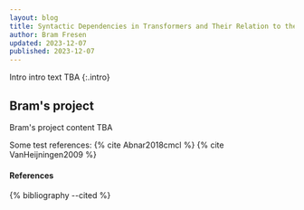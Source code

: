 ```yaml
---
layout: blog
title: Syntactic Dependencies in Transformers and Their Relation to the Brain
author: Bram Fresen
updated: 2023-12-07
published: 2023-12-07
---
```


Intro intro text TBA
{:.intro}

Bram's project
-----------------

Bram's project content TBA

Some test references: {% cite Abnar2018cmcl %} {% cite VanHeijningen2009 %}

<div class="references">
  <h4>References</h4>
  {% bibliography --cited %}
</div>
